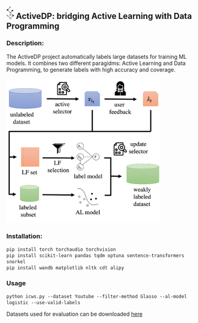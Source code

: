 ## <img src="ActiveDP.png" alt="icon" width=20 > ActiveDP: bridging Active Learning with Data Programming


### Description:
The ActiveDP project automatically labels large datasets for training ML models. It combines two different paragidms:
Active Learning and Data Programming, to generate labels with high accuracy and coverage. 

<img src="activeDP-framework.png" alt="ActiveDP-workflow" width="400"/>

### Installation:
```angular2html
pip install torch torchaudio torchvision
pip install scikit-learn pandas tqdm optuna sentence-transformers snorkel
pip install wandb matplotlib nltk cdt alipy
```
### Usage
```angular2html
python icws.py --dataset Youtube --filter-method Glasso --al-model logistic --use-valid-labels
```
Datasets used for evaluation can be downloaded [here](https://drive.google.com/file/d/1geybAAF1jdL2v396OvL78OyHlsWMTpn3/view?usp=sharing)
